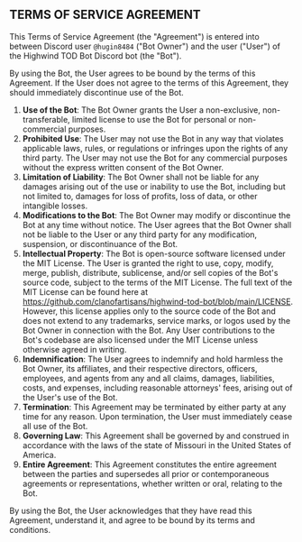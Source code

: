 ## TERMS OF SERVICE AGREEMENT

This Terms of Service Agreement (the "Agreement") is entered into between Discord user `@hugin8484` ("Bot Owner") and the user ("User") of the Highwind TOD Bot Discord bot (the "Bot").

By using the Bot, the User agrees to be bound by the terms of this Agreement. If the User does not agree to the terms of this Agreement, they should immediately discontinue use of the Bot.

1. **Use of the Bot**: The Bot Owner grants the User a non-exclusive, non-transferable, limited license to use the Bot for personal or non-commercial purposes.
2. **Prohibited Use**: The User may not use the Bot in any way that violates applicable laws, rules, or regulations or infringes upon the rights of any third party. The User may not use the Bot for any commercial purposes without the express written consent of the Bot Owner.
3. **Limitation of Liability**: The Bot Owner shall not be liable for any damages arising out of the use or inability to use the Bot, including but not limited to, damages for loss of profits, loss of data, or other intangible losses.
4. **Modifications to the Bot**: The Bot Owner may modify or discontinue the Bot at any time without notice. The User agrees that the Bot Owner shall not be liable to the User or any third party for any modification, suspension, or discontinuance of the Bot.
5. **Intellectual Property**: The Bot is open-source software licensed under the MIT License. The User is granted the right to use, copy, modify, merge, publish, distribute, sublicense, and/or sell copies of the Bot's source code, subject to the terms of the MIT License. The full text of the MIT License can be found here at https://github.com/clanofartisans/highwind-tod-bot/blob/main/LICENSE. However, this license applies only to the source code of the Bot and does not extend to any trademarks, service marks, or logos used by the Bot Owner in connection with the Bot. Any User contributions to the Bot's codebase are also licensed under the MIT License unless otherwise agreed in writing.
6. **Indemnification**: The User agrees to indemnify and hold harmless the Bot Owner, its affiliates, and their respective directors, officers, employees, and agents from any and all claims, damages, liabilities, costs, and expenses, including reasonable attorneys' fees, arising out of the User's use of the Bot.
7. **Termination**: This Agreement may be terminated by either party at any time for any reason. Upon termination, the User must immediately cease all use of the Bot.
8. **Governing Law**: This Agreement shall be governed by and construed in accordance with the laws of the state of Missouri in the United States of America.
9. **Entire Agreement**: This Agreement constitutes the entire agreement between the parties and supersedes all prior or contemporaneous agreements or representations, whether written or oral, relating to the Bot.

By using the Bot, the User acknowledges that they have read this Agreement, understand it, and agree to be bound by its terms and conditions.